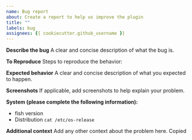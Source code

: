 ```yaml
---
name: Bug report
about: Create a report to help us improve the plugin
title: ""
labels: bug
assignees: {{ cookiecutter.github_username }}
---
```


**Describe the bug**
A clear and concise description of what the bug is.

**To Reproduce**
Steps to reproduce the behavior:

**Expected behavior**
A clear and concise description of what you expected to happen.

**Screenshots**
If applicable, add screenshots to help explain your problem.

**System (please complete the following information):**

- fish version
- Distribution `cat /etc/os-release`

**Additional context**
Add any other context about the problem here.
Copied
